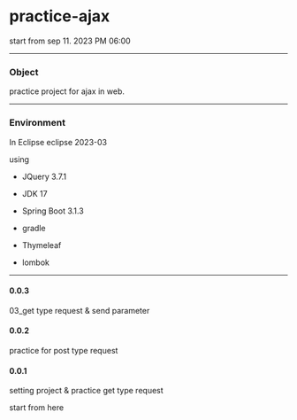 # practice-ajax
  start from sep 11. 2023 PM 06:00

****
### Object

practice project for ajax in web.

****
### Environment
  In Eclipse eclipse 2023-03

  using 

- JQuery 3.7.1

  
- JDK 17

  
- Spring Boot 3.1.3


- gradle

  
- Thymeleaf


- lombok



****

#### 0.0.3


03_get type request & send parameter


#### 0.0.2


practice for post type request


#### 0.0.1


setting project & practice get type request 


start from here
